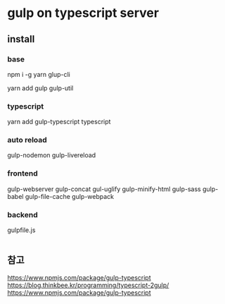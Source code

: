 # gulp on typescript server

## install
### base
npm i -g yarn glup-cli

yarn add gulp gulp-util

### typescript
yarn add gulp-typescript typescript

### auto reload
gulp-nodemon gulp-livereload

### frontend

gulp-webserver gulp-concat gul-uglify gulp-minify-html gulp-sass
gulp-babel gulp-file-cache gulp-webpack

### backend

gulpfile.js
```
```

## 참고

https://www.npmjs.com/package/gulp-typescript
https://blog.thinkbee.kr/programming/typescript-2gulp/
https://www.npmjs.com/package/gulp-typescript
